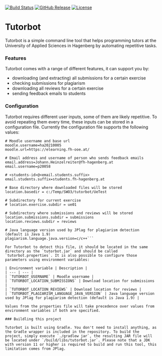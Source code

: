 [![Build Status](https://img.shields.io/github/workflow/status/simonschiller/tutorbot/CI)](https://github.com/simonschiller/tutorbot/actions) 
[![GitHub Release](https://img.shields.io/github/v/release/simonschiller/tutorbot)](https://github.com/simonschiller/tutorbot/releases)
[![License](https://img.shields.io/github/license/simonschiller/tutorbot)](https://github.com/simonschiller/tutorbot/blob/master/LICENSE)

# Tutorbot

Tutorbot is a simple command line tool that helps programming tutors at the University of Applied Sciences in Hagenberg by automating repetitive tasks. 

### Features

Tutorbot comes with a range of different features, it can support you by:

* downloading (and extracting) all submissions for a certain exercise
* checking submissions for plagiarism
* downloading all reviews for a certain exercise
* sending feedback emails to students 

### Configuration

Tutorbot requires different user inputs, some of them are likely repetitive. To avoid repeating them every time, these inputs can be stored in a configuration file. Currently the configuration file supports the following values:

```properties
# Moodle username and base url
moodle.username=ha20210005
moodle.url=https://elearning.fh-ooe.at/

# Email address and username of person who sends feedback emails
email.address=Johann.Heinzelreiter@fh-hagenberg.at
email.username=p20058

# <students-id>@<email.students.suffix>
email.students.suffix=students.fh-hagenberg.at

# Base directory where downloaded files will be stored
location.basedir = c:/Temp/SWO3/tutorbot/UeTest

# Subdirectory for current exercise
# location.exercise.subdir = ue01

# Subdirectory where submissions and reviews will be stored
location.submissions.subdir = submissions
location.reviews.subdir = reviews

# Java language version used by JPlag for plagiarism detection (default is Java 1.9)
plagiarism.language.java.version=c/c++```

For Tutorbot to detect this file, it should be located in the same directory as the `tutorbot.jar` and should be called `tutorbot.properties`. It is also possible to configure those parameters using environment variables:

| Environment variable | Description |
| --- | --- |
| `TUTORBOT_USERNAME` | Moodle username |
| `TUTORBOT_LOCATION_SUBMISSIONS` | Download location for submissions |
| `TUTORBOT_LOCATION_REVIEWS` | Download location for reviews |
| `TUTORBOT_PLAGIARISM_LANGUAGE_JAVA_VERSION` | Java language version used by JPlag for plagiarism detection (default is Java 1.9) |

Values from the properties file will take precedence over values from environment variables if both are specified. 

### Buildling this project

Tutorbot is built using Gradle. You don't need to install anything, as the Gradle wrapper is included in the repository. To build the project, simply execute `./gradlew jar`, the resulting JAR file will be located under `/build/libs/tutorbot.jar`. Please note that a JDK with version 11 or higher is required to build and run this tool, this limitation comes from JPlag. 
